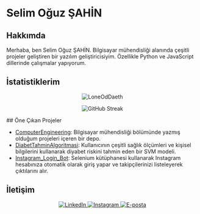 # Selim Oğuz ŞAHİN

## Hakkımda

Merhaba, ben Selim Oğuz ŞAHİN. Bilgisayar mühendisliği alanında çeşitli projeler geliştiren bir yazılım geliştiricisiyim. Özellikle Python ve JavaScript dillerinde çalışmalar yapıyorum.

## İstatistiklerim

<p align="center">
  <img align="center" src="https://github-readme-stats.vercel.app/api?username=LoneOdDaeth&show_icons=true&locale=en&theme=dark" alt="LoneOdDaeth" />
</p>
<p align="center">
  <img align="center" src="https://streak-stats.demolab.com?user=LoneOdDaeth&theme=dark&hide_border=true" alt="GitHub Streak" />
</p>
<!-- 
## Programming Languages
<p align="center">
  <img align="center" src="https://github-readme-stats.vercel.app/api/top-langs/?  username=LoneOdDaeth&layout=compact&theme=dark"/>
</p> -->
## Öne Çıkan Projeler

- [ComputerEngineering](https://github.com/LoneOdDaeth/ComputerEngineering): Bilgisayar mühendisliği bölümünde yazmış olduğum projeleri içeren bir depo.
- [DiabetTahminAlgoritmasi](https://github.com/LoneOdDaeth/DiabetTahminAlgoritmasi): Kullanıcının çeşitli sağlık ölçümleri ve kişisel bilgilerini kullanarak diyabet riskini tahmin eden bir SVM modeli.
- [Instagram_Login_Bot](https://github.com/LoneOdDaeth/Instagram_Login_Bot): Selenium kütüphanesi kullanarak Instagram hesabınıza otomatik olarak giriş yapar ve takipçilerinizi listeleyerek çıktılarını alır.

## İletişim

<p align="center">
  <a href="https://www.linkedin.com/in/s-o%C4%9Fuz-%C5%9Fahin38/" target="_blank">
    <img src="https://img.shields.io/badge/LinkedIn-0A66C2?style=for-the-badge&logo=linkedin&logoColor=white" alt="LinkedIn">
  </a>
  <a href="https://www.instagram.com/s_0guz/" target="_blank">
    <img src="https://img.shields.io/badge/Instagram-E4405F?style=for-the-badge&logo=instagram&logoColor=white" alt="Instagram">
  </a>
  <a href="mailto:selimoguz38@outlook.com">
    <img src="https://img.shields.io/badge/E--Mail-D14836?style=for-the-badge&logo=microsoft-outlook&logoColor=white" alt="E-posta">
  </a>
</p>
